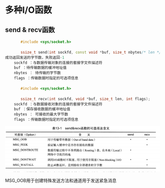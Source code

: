 # 多种I/O函数

## send & recv函数

```c++
       #include <sys/socket.h>

       ssize_t send(int sockfd, const void *buf, size_t nbytes/* len */, int flags);
成功返回发送的字节数，失败返回-1
	sockfd ：与数据传输对象的连接的套接字文件描述符
	buf ：待传输数据的缓冲地址值
    nbytes ： 待传输的字节数
    flags ：传输数据时指定的可选项信息
    
       #include <sys/socket.h>

       ssize_t recv(int sockfd, void *buf, size_t len, int flags); 
	sockfd ：与数据接收对象的连接的套接字文件描述符
	buf ：保存接收数据的缓冲地址值
    nbytes ： 可接收的最大字节数
    flags ：传输数据时指定的可选项信息
```

![image-20210802152459963](image-20210802152459963.png)

MSG_OOB用于创建特殊发送方法和通道用于发送紧急消息

```

```


